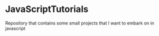 # JavaScriptTutorials
Repository that contains some small projects that I want to embark on in javascript
